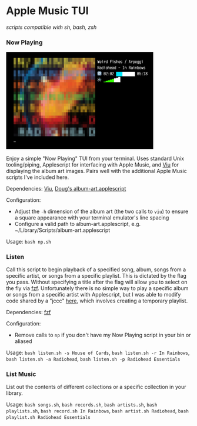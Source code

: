 # Apple Music TUI

*scripts compatible with sh, bash, zsh*

### Now Playing

<img src="np.png" width="400"/>

Enjoy a simple "Now Playing" TUI from your terminal.  Uses standard Unix tooling/piping, Applescript for interfacing with Apple Music, and [Viu](https://github.com/atanunq/viu) for displaying the album art images.  Pairs well with the additional Apple Music scripts I've included here.

Dependencies: [Viu](https://github.com/atanunq/viu), [Doug's album-art.applescript](https://dougscripts.com/itunes/2014/10/save-current-tracks-artwork/)

Configuration: 

* Adjust the `-h` dimension of the album art (the two calls to `viu`) to ensure a square appearance with your terminal emulator's line spacing
* Configure a valid path to album-art.applescript, e.g. ~/Library/Scripts/album-art.applescript

Usage: `bash np.sh`

### Listen

Call this script to begin playback of a specified song, album, songs from a specific artist, or songs from a specific playlist.  This is dictated by the flag you pass.  Without specifying a title after the flag will allow you to select on the fly via [fzf](https://github.com/junegunn/fzf).  Unfortunately there is no simple way to play a specific album or songs from a specific artist with Applescript, but I was able to modify code shared by a "jccc" [here](https://discussions.apple.com/thread/1053355), which involves creating a temporary playlist.

Dependencies: [fzf](https://github.com/junegunn/fzf)

Configuration: 

* Remove calls to `np` if you don't have my Now Playing script in your bin or aliased

Usage: `bash listen.sh -s House of Cards`, `bash listen.sh -r In Rainbows`, `bash listen.sh -a Radiohead`, `bash listen.sh -p Radiohead Essentials`

### List Music

List out the contents of different collections or a specific collection in your library.

Usage: `bash songs.sh`, `bash records.sh`, `bash artists.sh`, `bash playlists.sh`, `bash record.sh In Rainbows`, `bash artist.sh Radiohead`, `bash playlist.sh Radiohead Essentials`
